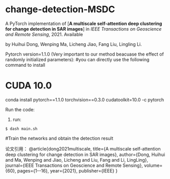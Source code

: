 # change-detection-MSDC
A PyTorch implementation of [**A multiscale self-attention deep clustering for change detection in SAR images**]  in *IEEE Transactions on Geoscience and Remote Sensing*, 2021. Available

by Huihui Dong, Wenping Ma, Licheng Jiao, Fang Liu, Lingling Li.

Pytorch version=1.1.0 (Very important to our method beacuase the effect of randomly initialized parameters):
#you can directly use the following command to install
# CUDA 10.0
conda install pytorch==1.1.0 torchvision==0.3.0 cudatoolkit=10.0 -c pytorch

Run the code:
1. run:

```
$ dash main.sh
```
#Train the networks and obtain the detection result

论文引用：
@article{dong2021multiscale,
  title={A multiscale self-attention deep clustering for change detection in SAR images},
  author={Dong, Huihui and Ma, Wenping and Jiao, Licheng and Liu, Fang and Li, LingLing},
  journal={IEEE Transactions on Geoscience and Remote Sensing},
  volume={60},
  pages={1--16},
  year={2021},
  publisher={IEEE}
}
